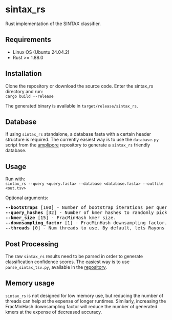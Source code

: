 # sintax_rs
Rust implementation of the SINTAX classifier.

## Requirements
- Linux OS (Ubuntu 24.04.2)
- Rust >= 1.88.0

## Installation
Clone the repository or download the source code. Enter the sintax_rs directory and run:<br>
`cargo build --release`

The generated binary is available in `target/release/sintax_rs`.

## Database
If using `sintax_rs` standalone, a database fasta with a certain header structure is required. The currently easiest way is to use the `database.py` script from the [amplipore](https://github.com/OscarAspelin95/amplipore/) repository to generate a `sintax_rs` friendly database.

## Usage
Run with:<br>
`sintax_rs --query <query.fasta> --database <database.fasta> --outfile <out.tsv>`

Optional arguments:
<pre>
<b>--bootstraps</b> [100] - Number of bootstrap iterations per query sequence.
<b>--query_hashes</b> [32] - Number of kmer hashes to randomly pick per query sequence.
<b>--kmer_size</b> [15] - FracMinHash kmer size.
<b>--downsampling_factor</b> [1] - FracMinHash downsampling factor.
<b>--threads</b> [0] - Num threads to use. By default, lets Rayons choose.
</pre>

## Post Processing
The raw `sintax_rs` results need to be parsed in order to generate classification confidence scores. The easiest way is to use `parse_sintax_tsv.py`, available in the [repository](https://github.com/OscarAspelin95/sintax_rs).

## Memory usage
`sintax_rs` is not designed for low memory use, but reducing the number of threads can help at the expense of longer runtimes. Similarly, increasing the FracMinHash downsampling factor will reduce the number of generated kmers at the expense of decreased accuracy.